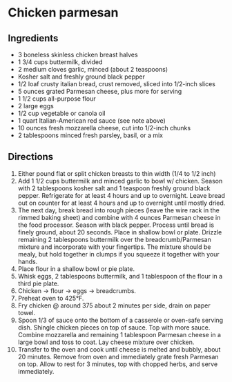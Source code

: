 Chicken parmesan
================

Ingredients
-----------

- 3 boneless skinless chicken breast halves
- 1 3/4 cups buttermilk, divided
- 2 medium cloves garlic, minced (about 2 teaspoons)
- Kosher salt and freshly ground black pepper
- 1/2 loaf crusty italian bread, crust removed, sliced into 1/2-inch slices
- 5 ounces grated Parmesan cheese, plus more for serving
- 1 1/2 cups all-purpose flour
- 2 large eggs
- 1/2 cup vegetable or canola oil
- 1 quart Italian-American red sauce (see note above)
- 10 ounces fresh mozzarella cheese, cut into 1/2-inch chunks
- 2 tablespoons minced fresh parsley, basil, or a mix

Directions
----------

1. Either pound flat or split chicken breasts to thin width (1/4 to 1/2 inch)
2. Add 1 1/2 cups buttermilk and minced garlic to bowl w/ chicken. Season with 2 tablespoons kosher salt and 1 teaspoon freshly ground black pepper. Refrigerate for at least 4 hours and up to overnight. Leave bread out on counter for at least 4 hours and up to overnight until mostly dried.
3. The next day, break bread into rough pieces (leave the wire rack in the rimmed baking sheet) and combine with 4 ounces Parmesan cheese in the food processor. Season with black pepper. Process until bread is finely ground, about 20 seconds. Place in shallow bowl or plate. Drizzle remaining 2 tablespoons buttermilk over the breadcrumb/Parmesan mixture and incorporate with your fingertips. The mixture should be mealy, but hold together in clumps if you squeeze it together with your hands.
4. Place flour in a shallow bowl or pie plate.
5. Whisk eggs, 2 tablespoons buttermilk, and 1 tablespoon of the flour in a third pie plate.
6. Chicken -> flour -> eggs -> breadcrumbs.
7. Preheat oven to 425°F.
8. Fry chicken @ around 375 about 2 minutes per side, drain on paper towel.
9. Spoon 1/3 of sauce onto the bottom of a casserole or oven-safe serving dish. Shingle chicken pieces on top of sauce. Top with more sauce. Combine mozzarella and remaining 1 tablespoon Parmesan cheese in a large bowl and toss to coat. Lay cheese mixture over chicken.
10. Transfer to the oven and cook until cheese is melted and bubbly, about 20 minutes. Remove from oven and immediately grate fresh Parmesan on top. Allow to rest for 3 minutes, top with chopped herbs, and serve immediately.
